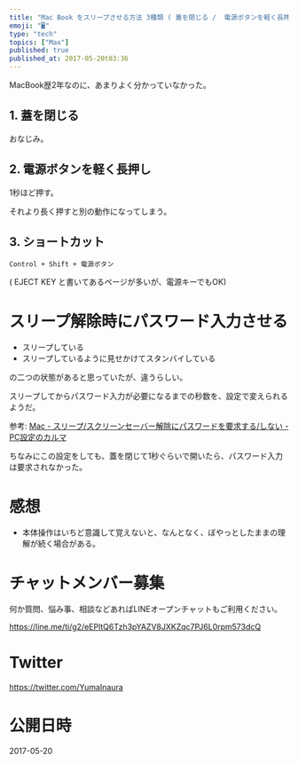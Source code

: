 ```yaml
---
title: "Mac Book をスリープさせる方法 3種類 ( 蓋を閉じる /  電源ボタンを軽く長押し  / ショートカット )"
emoji: "🖥"
type: "tech"
topics: ["Max"]
published: true
published_at: 2017-05-20t03:36
---
```


MacBook歴2年なのに、あまりよく分かっていなかった。

## 1. 蓋を閉じる

おなじみ。

## 2. 電源ボタンを軽く長押し

1秒ほど押す。

それより長く押すと別の動作になってしまう。

## 3. ショートカット

`Control + Shift + 電源ボタン` 

( EJECT KEY と書いてあるページが多いが、電源キーでもOK)

# スリープ解除時にパスワード入力させる

- スリープしている
- スリープしているように見せかけてスタンバイしている

の二つの状態があると思っていたが、違うらしい。

スリープしてからパスワード入力が必要になるまでの秒数を、設定で変えられるようだ。

参考: [Mac - スリープ/スクリーンセーバー解除にパスワードを要求する/しない - PC設定のカルマ](https://pc-karuma.net/mac-require-password-after-sleep-screensaver/)

ちなみにこの設定をしても、蓋を閉じて1秒ぐらいで開いたら、パスワード入力は要求されなかった。

# 感想

- 本体操作はいちど意識して覚えないと、なんとなく、ぼやっとしたままの理解が続く場合がある。








<!-- Update From Qiita API -->

# チャットメンバー募集


何か質問、悩み事、相談などあればLINEオープンチャットもご利用ください。

https://line.me/ti/g2/eEPltQ6Tzh3pYAZV8JXKZqc7PJ6L0rpm573dcQ





# Twitter


https://twitter.com/YumaInaura


<!-- Update From Qiita API -->



# 公開日時

2017-05-20
